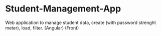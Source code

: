 # Student-Management-App
Web application to manage student data, create (with password strenght meter), load, filter. (Angular) (Front)
